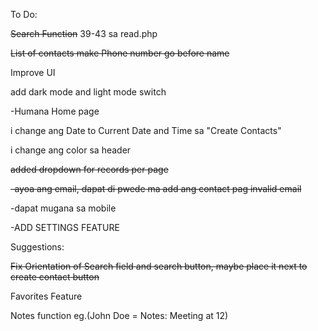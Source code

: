 To Do:

~~Search Function~~ 39-43 sa read.php

~~List of contacts make Phone number go before name~~

Improve UI

add dark mode and light mode switch

-Humana Home page

i change ang Date to Current Date and Time sa "Create Contacts"

i change ang color sa header

~~added dropdown for records per page~~

~~-ayoa ang email, dapat di pwede ma add ang contact pag invalid email~~

-dapat mugana sa mobile

-ADD SETTINGS FEATURE

Suggestions:

~~Fix Orientation of Search field and search button, maybe place it next to create contact button~~

Favorites Feature

Notes function eg.(John Doe = Notes: Meeting at 12)
